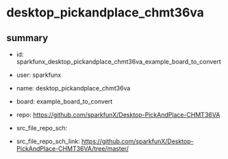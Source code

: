 # desktop_pickandplace_chmt36va
 
## summary 
* id: sparkfunx_desktop_pickandplace_chmt36va_example_board_to_convert
* user: sparkfunx
* name: desktop_pickandplace_chmt36va
* board: example_board_to_convert
* repo: https://github.com/sparkfunX/Desktop-PickAndPlace-CHMT36VA



* src_file_repo_sch: 
* src_file_repo_sch_link: https://github.com/sparkfunX/Desktop-PickAndPlace-CHMT36VA/tree/master/






